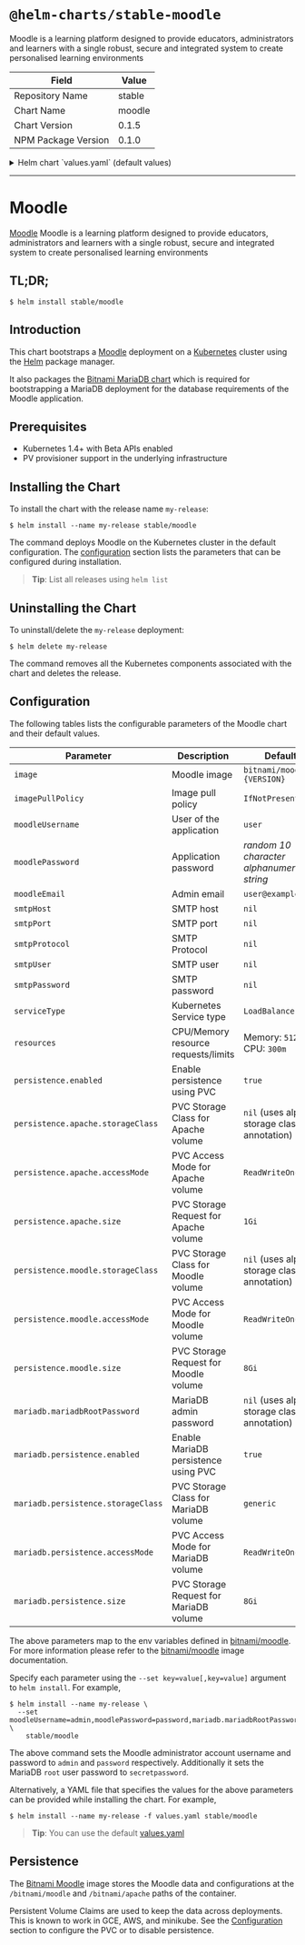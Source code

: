# `@helm-charts/stable-moodle`

Moodle is a learning platform designed to provide educators, administrators and learners with a single robust, secure and integrated system to create personalised learning environments

| Field               | Value  |
| ------------------- | ------ |
| Repository Name     | stable |
| Chart Name          | moodle |
| Chart Version       | 0.1.5  |
| NPM Package Version | 0.1.0  |

<details>

<summary>Helm chart `values.yaml` (default values)</summary>

```yaml
## Bitnami Moodle` image version
## ref: https://hub.docker.com/r/bitnami/moodle/tags/
##
image: bitnami/moodle:3.2.2-r3

## Specify a imagePullPolicy
## Defaults to 'Always' if image tag is 'latest', else set to 'IfNotPresent'
## ref: http://kubernetes.io/docs/user-guide/images/#pre-pulling-images
##
imagePullPolicy: IfNotPresent

## User of the application
## ref: https://github.com/bitnami/bitnami-docker-moodle#configuration
##
moodleUsername: user

## Application password
## Defaults to a random 10-character alphanumeric string if not set
## ref: https://github.com/bitnami/bitnami-docker-moodle#configuration
##
# moodlePassword:

## Admin email
## ref: https://github.com/bitnami/bitnami-docker-moodle#configuration
moodleEmail: user@example.com

## SMTP mail delivery configuration
## ref: https://github.com/bitnami/bitnami-docker-moodle/#smtp-configuration
# smtpHost:
# smtpPort:
# smtpUser:
# smtpPassword:
# smtpProtocol:

##
## MariaDB chart configuration
##
mariadb:
  ## MariaDB admin password
  ## ref: https://github.com/bitnami/bitnami-docker-mariadb/blob/master/README.md#setting-the-root-password-on-first-run
  ##
  # mariadbRootPassword:

  ## Enable persistence using Persistent Volume Claims
  ## ref: http://kubernetes.io/docs/user-guide/persistent-volumes/
  ##
  persistence:
    enabled: true
    ## If defined, volume.beta.kubernetes.io/storage-class: <storageClass>
    ## Default: volume.alpha.kubernetes.io/storage-class: default
    ##
    # storageClass:
    accessMode: ReadWriteOnce
    size: 8Gi

## Kubernetes configuration
## For minikube, set this to NodePort, elsewhere use LoadBalancer
##
serviceType: LoadBalancer

## Enable persistence using Persistent Volume Claims
## ref: http://kubernetes.io/docs/user-guide/persistent-volumes/
##
persistence:
  enabled: true
  apache:
    ## If defined, volume.beta.kubernetes.io/storage-class: <storageClass>
    ## Default: volume.alpha.kubernetes.io/storage-class: default
    ##
    # storageClass:
    accessMode: ReadWriteOnce
    size: 1Gi
  moodle:
    ## If defined, volume.beta.kubernetes.io/storage-class: <storageClass>
    ## Default: volume.alpha.kubernetes.io/storage-class: default
    ##
    # storageClass:
    accessMode: ReadWriteOnce
    size: 8Gi

## Configure resource requests and limits
## ref: http://kubernetes.io/docs/user-guide/compute-resources/
##
resources:
  requests:
    memory: 512Mi
    cpu: 300m
```

</details>

---

# Moodle

[Moodle](https://www.moodle.org) Moodle is a learning platform designed to provide educators, administrators and learners with a single robust, secure and integrated system to create personalised learning environments

## TL;DR;

```console
$ helm install stable/moodle
```

## Introduction

This chart bootstraps a [Moodle](https://github.com/bitnami/bitnami-docker-moodle) deployment on a [Kubernetes](http://kubernetes.io) cluster using the [Helm](https://helm.sh) package manager.

It also packages the [Bitnami MariaDB chart](https://github.com/kubernetes/charts/tree/master/stable/mariadb) which is required for bootstrapping a MariaDB deployment for the database requirements of the Moodle application.

## Prerequisites

- Kubernetes 1.4+ with Beta APIs enabled
- PV provisioner support in the underlying infrastructure

## Installing the Chart

To install the chart with the release name `my-release`:

```console
$ helm install --name my-release stable/moodle
```

The command deploys Moodle on the Kubernetes cluster in the default configuration. The [configuration](#configuration) section lists the parameters that can be configured during installation.

> **Tip**: List all releases using `helm list`

## Uninstalling the Chart

To uninstall/delete the `my-release` deployment:

```console
$ helm delete my-release
```

The command removes all the Kubernetes components associated with the chart and deletes the release.

## Configuration

The following tables lists the configurable parameters of the Moodle chart and their default values.

| Parameter                          | Description                            | Default                                     |
| ---------------------------------- | -------------------------------------- | ------------------------------------------- |
| `image`                            | Moodle image                           | `bitnami/moodle:{VERSION}`                  |
| `imagePullPolicy`                  | Image pull policy                      | `IfNotPresent`                              |
| `moodleUsername`                   | User of the application                | `user`                                      |
| `moodlePassword`                   | Application password                   | _random 10 character alphanumeric string_   |
| `moodleEmail`                      | Admin email                            | `user@example.com`                          |
| `smtpHost`                         | SMTP host                              | `nil`                                       |
| `smtpPort`                         | SMTP port                              | `nil`                                       |
| `smtpProtocol`                     | SMTP Protocol                          | `nil`                                       |
| `smtpUser`                         | SMTP user                              | `nil`                                       |
| `smtpPassword`                     | SMTP password                          | `nil`                                       |
| `serviceType`                      | Kubernetes Service type                | `LoadBalancer`                              |
| `resources`                        | CPU/Memory resource requests/limits    | Memory: `512Mi`, CPU: `300m`                |
| `persistence.enabled`              | Enable persistence using PVC           | `true`                                      |
| `persistence.apache.storageClass`  | PVC Storage Class for Apache volume    | `nil` (uses alpha storage class annotation) |
| `persistence.apache.accessMode`    | PVC Access Mode for Apache volume      | `ReadWriteOnce`                             |
| `persistence.apache.size`          | PVC Storage Request for Apache volume  | `1Gi`                                       |
| `persistence.moodle.storageClass`  | PVC Storage Class for Moodle volume    | `nil` (uses alpha storage class annotation) |
| `persistence.moodle.accessMode`    | PVC Access Mode for Moodle volume      | `ReadWriteOnce`                             |
| `persistence.moodle.size`          | PVC Storage Request for Moodle volume  | `8Gi`                                       |
| `mariadb.mariadbRootPassword`      | MariaDB admin password                 | `nil` (uses alpha storage class annotation) |
| `mariadb.persistence.enabled`      | Enable MariaDB persistence using PVC   | `true`                                      |
| `mariadb.persistence.storageClass` | PVC Storage Class for MariaDB volume   | `generic`                                   |
| `mariadb.persistence.accessMode`   | PVC Access Mode for MariaDB volume     | `ReadWriteOnce`                             |
| `mariadb.persistence.size`         | PVC Storage Request for MariaDB volume | `8Gi`                                       |

The above parameters map to the env variables defined in [bitnami/moodle](http://github.com/bitnami/bitnami-docker-moodle). For more information please refer to the [bitnami/moodle](http://github.com/bitnami/bitnami-docker-moodle) image documentation.

Specify each parameter using the `--set key=value[,key=value]` argument to `helm install`. For example,

```console
$ helm install --name my-release \
  --set moodleUsername=admin,moodlePassword=password,mariadb.mariadbRootPassword=secretpassword \
    stable/moodle
```

The above command sets the Moodle administrator account username and password to `admin` and `password` respectively. Additionally it sets the MariaDB `root` user password to `secretpassword`.

Alternatively, a YAML file that specifies the values for the above parameters can be provided while installing the chart. For example,

```console
$ helm install --name my-release -f values.yaml stable/moodle
```

> **Tip**: You can use the default [values.yaml](values.yaml)

## Persistence

The [Bitnami Moodle](https://github.com/bitnami/bitnami-docker-moodle) image stores the Moodle data and configurations at the `/bitnami/moodle` and `/bitnami/apache` paths of the container.

Persistent Volume Claims are used to keep the data across deployments. This is known to work in GCE, AWS, and minikube.
See the [Configuration](#configuration) section to configure the PVC or to disable persistence.
